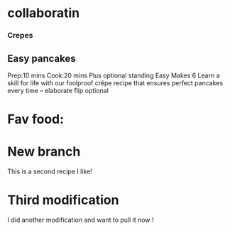 # collaboratin

### Crepes

## Easy pancakes
 
Prep:10 mins
Cook:20 mins
Plus optional standing
Easy
Makes 6
Learn a skill for life with our foolproof crêpe recipe that ensures perfect pancakes every time – elaborate flip optional

# Fav food:

# New branch

This is a second recipe I like!

# Third modification

I did another modification and want to pull it now !

